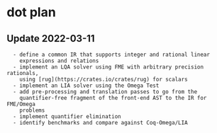 # dot plan

## Update 2022-03-11

      - define a common IR that supports integer and rational linear
        expressions and relations
      - implement an LQA solver using FME with arbitrary precision rationals,
        using [rug](https://crates.io/crates/rug) for scalars
      - implement an LIA solver using the Omega Test
      - add pre-processing and translation passes to go from the
        quantifier-free fragment of the front-end AST to the IR for FME/Omega
        problems
      - implement quantifier elimination
      - identify benchmarks and compare against Coq-Omega/LIA
